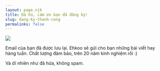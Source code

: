 ```yaml
---
layout: page.njk
title: Dà hú, cám ơn bạn đã đăng ký!
slug: dang-ky-thanh-cong
permalinks: false
---
```


![](https://media.giphy.com/media/5GoVLqeAOo6PK/giphy.gif)

Email của bạn đã được lưu lại. Ehkoo sẽ gửi cho bạn những bài viết hay hàng tuần. Chất lượng đảm bảo, trên 20 năm kinh nghiệm rồi :)

Và dĩ nhiên như đã hứa, không spam.
